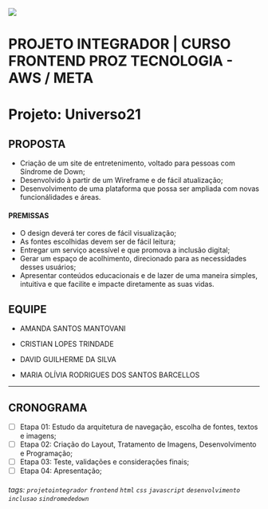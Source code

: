 ![](https://i.imgur.com/eBc4F6O.png)

# PROJETO INTEGRADOR | CURSO FRONTEND PROZ TECNOLOGIA - AWS / META

# Projeto: Universo21

## PROPOSTA

- Criação de um site de entretenimento, voltado para pessoas com Síndrome de Down;
- Desenvolvido à partir de um Wireframe e de fácil atualização;
- Desenvolvimento de uma plataforma que possa ser ampliada com novas funcionálidades e áreas.

#### PREMISSAS

- O design deverá ter cores de fácil visualização;
- As fontes escolhidas devem ser de fácil leitura;
- Entregar um serviço acessível e que promova a inclusão digital;
- Gerar um espaço de acolhimento, direcionado para as necessidades desses usuários;
- Apresentar conteúdos educacionais e de lazer de uma maneira simples, intuitiva e que facilite e impacte diretamente as suas vidas.

## EQUIPE

- AMANDA SANTOS MANTOVANI
[<img src="https://content.linkedin.com/content/dam/me/business/en-us/amp/brand-site/v2/bg/LI-Bug.svg.original.svg" height="10">](#equipe)
[<img src="https://github.githubassets.com/images/modules/logos_page/GitHub-Mark.png" height="10">](#equipe)

- CRISTIAN LOPES TRINDADE
[<img src="https://content.linkedin.com/content/dam/me/business/en-us/amp/brand-site/v2/bg/LI-Bug.svg.original.svg" height="10">](#equipe)
[<img src="https://github.githubassets.com/images/modules/logos_page/GitHub-Mark.png" height="10">](#equipe)

- DAVID GUILHERME DA SILVA 
[<img src="https://content.linkedin.com/content/dam/me/business/en-us/amp/brand-site/v2/bg/LI-Bug.svg.original.svg" height="10">](https://www.linkedin.com/in/davidgsilva/)
[<img src="https://github.githubassets.com/images/modules/logos_page/GitHub-Mark.png" height="10">](https://github.com/DavidG-Silva)

- MARIA OLÍVIA RODRIGUES DOS SANTOS BARCELLOS
[<img src="https://content.linkedin.com/content/dam/me/business/en-us/amp/brand-site/v2/bg/LI-Bug.svg.original.svg" height="10">](#equipe)
[<img src="https://github.githubassets.com/images/modules/logos_page/GitHub-Mark.png" height="10">](#equipe)

---

## CRONOGRAMA

- [ ] Etapa 01: Estudo da arquitetura de navegação, escolha de fontes, textos e imagens;
- [ ] Etapa 02: Criação do Layout, Tratamento de Imagens, Desenvolvimento e Programação;
- [ ] Etapa 03: Teste, validações e considerações finais;
- [ ] Etapa 04: Apresentação;

###### tags: `projetointegrador` `frontend` `html` `css` `javascript` `desenvolvimento` `inclusao` `sindromededown`
